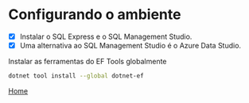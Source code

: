 # Configurando o ambiente

- [x] Instalar o SQL Express e o SQL Management Studio.
- [x] Uma alternativa ao SQL Management Studio é o Azure Data Studio.

Instalar as ferramentas do EF Tools globalmente

~~~bash
dotnet tool install --global dotnet-ef
~~~

[Home](../README.md)
